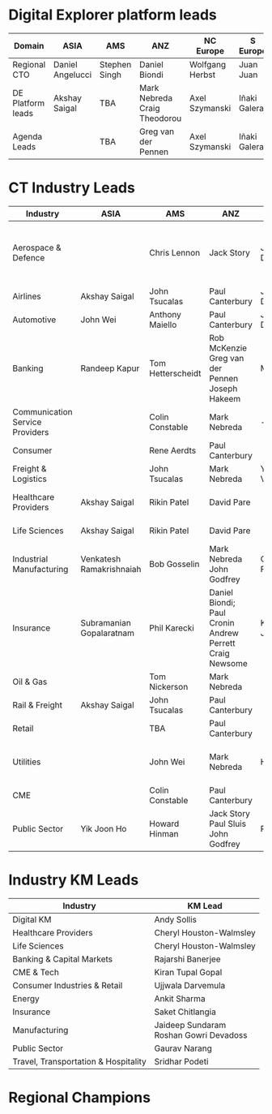 # Digital Explorer platform leads

|Domain|ASIA|AMS|ANZ|NC Europe|S Europe|UKIIMEA|Global|
|---|---|---|---|---|---|---|---|
|Regional CTO|Daniel Angelucci|Stephen Singh |Daniel Biondi|Wolfgang Herbst|Juan Juan|Sukhi Gill|Dan Hushon|
|DE Platform leads|Akshay Saigal | TBA | Mark Nebreda<br>Craig Theodorou |Axel Szymanski |Iñaki Galera |Steve Nicholls|David Stevens|
|Agenda Leads | | TBA |Greg van der Pennen|Axel Szymanski |Iñaki Galera |Ron Brown| David Stevens|

# CT Industry Leads

|Industry|ASIA|AMS|ANZ|NC Europe|S Europe|UKIIMEA|Global|
|---|---|---|---|---|---|---|---|
|Aerospace & Defence| |Chris Lennon| Jack Story | Jürgen Dettling || Ged Cunliffe<br>Phil Lathaen<br>Paul Comis||
|Airlines|Akshay Saigal| John Tsucalas | Paul Canterbury | Jürgen Dettling | | Jason Campion ||
|Automotive|John Wei| Anthony Maiello | Paul Canterbury | Jürgen Dettling | |Phil Mullis||
|Banking|Randeep Kapur|Tom Hetterscheidt|Rob McKenzie<br>Greg van der Pennen<br>Joseph Hakeem<br>|Mirza Ahmad|Cesc Gudayol<br>Maria  Rodriguez<br>Agostino Rosso<br>Juan Juan|Andrew Dare<br>Aman Kholi|V. Balasubramanian(Bala)|
|Communication Service Providers| |Colin Constable| Mark Nebreda | - | | Ron Brown||
|Consumer| |Rene Aerdts|Paul Canterbury	| |Fabrice Oudert|Stuart Lawrence||
|Freight & Logistics	||John Tsucalas |Mark Nebreda<br>|Yves Vanderbeken| |Jason Campion||
|Healthcare Providers|Akshay Saigal|Rikin Patel|David Pare ||Iñaki Galera<br>Luciano Boschetti|Stuart Lawrence|Femi Ladega|
|Life Sciences|Akshay Saigal|Rikin Patel|David Pare||Iñaki Galera|Stuart Lawrence|Femi Ladega|
|Industrial Manufacturing|Venkatesh Ramakrishnaiah|Bob Gosselin|Mark Nebreda<br>John Godfrey<br/>|Chris Fangmann|Stephane Torlet|Phil Mullis||
|Insurance|Subramanian Gopalaratnam|Phil Karecki|Daniel Biondi;  Paul Cronin<br>Andrew Perrett<br>Craig Newsome|Kristian Jeeves||Maria Solano  ||
|Oil & Gas||Tom Nickerson|Mark Nebreda|||Andrew Taylor||
|Rail & Freight|	Akshay Saigal|John Tsucalas|Paul Canterbury||Yves Vanderbeken|Jason Campion||
|Retail||TBA|Paul Canterbury||Fabrice Oudert|Stuart Lawrence||
|Utilities||John Wei|Mark Nebreda|Hannes Leb|Agostino Rosso<br>Juan Juan|Kishore Chekuri<br>Sai Penumuru||
|CME||Colin Constable|Paul Canterbury|||Ron Brown||
|Public Sector|Yik Joon Ho|Howard Hinman|Jack Story<br>Paul Sluis<br>John Godfrey<br>|Peter Grostol|Yves Vanderbeken<br>Luciano Boschetti|Ron Brown<br>Paul Teece||

# Industry KM Leads

|Industry|KM Lead|
|---|---|
|Digital KM| Andy Sollis|
|Healthcare Providers|Cheryl Houston-Walmsley|
|Life Sciences|Cheryl Houston-Walmsley|
|Banking & Capital Markets|	Rajarshi Banerjee|
|CME & Tech|	Kiran Tupal Gopal|
|Consumer Industries & Retail|	Ujjwala Darvemula|
|Energy|	Ankit Sharma|
|Insurance|	Saket Chitlangia|
|Manufacturing|	Jaideep Sundaram<br>Roshan Gowri Devadoss|
|Public Sector|	Gaurav Narang|
|Travel, Transportation & Hospitality|	 Sridhar Podeti|


# Regional Champions
